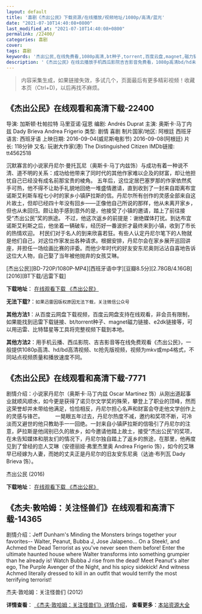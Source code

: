 ```yaml
---
layout: default
title: '喜剧《杰出公民》下载资源/在线播放/视频地址/1080p/高清/蓝光'
date: "2021-07-10T14:40:08+0800"
last_modified_at: "2021-07-10T14:40:08+0800"
permalink: /22400/
categories: 喜剧
cover:
tags: 喜剧
keywords: '杰出公民,在线免费看,1080p高清,bt种子,torrent,百度云盘,magnet,磁力链,迅雷下载资源'
description: '《杰出公民》在线云播放手机西瓜影院吉吉影音免费看，1080p高清bd/hd未删减完整版和tc抢先枪版，mkv/mp4格式，附带bt/torrent种子、magnet/磁力链、百度云盘、网盘资源迅雷下载链接'
---
```


>内容采集生成，如果链接失效，多试几个，页面最后有更多精彩视频！收藏本页（Ctrl+D)，以后再找不麻烦。


## 《杰出公民》在线观看和高清下载-22400

导演: 加斯顿·杜帕拉特 马里亚诺·寇恩 编剧: Andrés Duprat 主演: 奥斯卡·马丁内兹 Dady Brieva Andrea Frigerio 类型: 剧情 喜剧 制片国家/地区: 阿根廷 西班牙 语言: 西班牙语 上映日期: 2016-09-04(威尼斯电影节) 2016-09-08(阿根廷) 片长: 118分钟 又名: 玩谢大作家(港) The Distinguished Citizen IMDb链接: tt4562518

沉默寡言的小说家丹尼尔·曼托瓦尼（奥斯卡·马丁内兹饰）与成功有着一种说不清、道不明的关系：成功给他带来了同时代的其他作家难以企及的财富，却让他担忧自己已经没有成名前那宝贵的棱角。 五年后，这位定居巴塞罗那的作家依然炙手可热，他不得不让助手礼貌地回绝一堆盛情邀请，直到收到了一封来自距离布宜诺斯艾利斯车程七小时的家乡小镇萨拉斯的信。丹尼尔所有创作的灵感全部来自这片故土，但却已经四十年没有回乡——正像他自己所说的那样，他从未离开家乡，但也从未回归。颇让助手感到意外的是，他接受了小镇的邀请，踏上了前往接受“杰出公民”奖的旅途。 不过，他这次返乡的前提是：谢绝媒体打扰。到达布宜诺斯艾利斯之后，他坐着一辆破车，经历好一番波折才最终来到小镇，收到了市长的热情欢迎。 村民们对于名人的到来欣喜若狂。有些人认定丹尼尔笔下的人物就是他们自己，对这位作家发出各种请求。根据安排，丹尼尔会在家乡展开巡回讲座，并担任一场绘画比赛的评委。而他少年时代的好友安东尼奥则沾沾自喜地告诉这位大人物，自己娶了当年被他抛弃的女孩艾琳。


[杰出公民][BD-720P/1080P-MP4][西班牙语中字][豆瓣8.5分][2.78GB/4.16GB][2016][BT下载/迅雷下载]

**下载地址**： [在线观看下载 《杰出公民》](https://www.btdx8.com/torrent/el_ciudadano_ilustre_2016.html) 


**无法下载?**：`如果迅雷因版权原因无法下载，关注微信公众号 `

**其他方法1**：从百度云网盘下载视频，百度云网盘支持在线观看，非会员有限制，如果能找到迅雷下载链接、bt/torrent种子、magnet磁力链接、e2dk链接等，可以用迅雷、比特彗星等工具将完整视频下载到本地。

**其他方法2**：用手机云播、西瓜影院、吉吉影音等在线免费观看《杰出公民》，一般提供1080p高清、hd/bd高清视频、tc抢先版视频，视频为mkv或mp4格式，不同站点视频质量和播放速度不同。


## 《杰出公民》在线观看和高清下载-7771

剧情介绍：小说家丹尼尔（奥斯卡·马丁内兹 Oscar Martínez 饰）从刚出道起事业就顺风顺水，如今更是获得了诺贝尔文学奖的殊荣，攀登上了职业的顶峰，然而这荣誉却并未带给他满足，恰恰相反，丹尼尔担心名声和财富会夺走他文学创作上的灵感与锋芒。 　　一晃眼五年过去，丹尼尔热度不减，邀约和奖项不断，可冷淡而又避世的他只教助手一一回绝。一封来自小镇萨拉斯的信吸引了丹尼尔的注意，萨拉斯是他阔别已久的故乡，如今邀请他踏上故土，接受“杰出公民”的奖项，在未告知媒体和朋友们的情况下，丹尼尔独自踏上了返乡的旅途，在那里，他再度见到了曾经的恋人艾琳（安德丽娅·弗里杰里奥 Andrea Frigerio 饰），如今的艾琳早已经嫁为人妻，而她的丈夫正是丹尼尔的旧友安东尼奥（达迪·布列瓦 Dady Brieva 饰）。


杰出公民 (2016)

**下载地址**： [在线观看下载 《杰出公民》](https://www.btbtdy.me/btdy/dy12289.html) 


## 《杰夫·敦哈姆：关注怪兽们》在线观看和高清下载-14365

剧情介绍：Jeff Dunham's Minding the Monsters brings together your favorites-- Walter, Peanut, Bubba J, Jose Jalapeno... On a Steek!, and Achmed the Dead Terrorist as you've never seen them before! Enter the ultimate haunted house where Walter transforms into something grumpier than he already is! Watch Bubba J rise from the dead! Meet Peanut's alter ego, The Purple Avenger of the Night, and his spicy sidekick! And witness Achmed literally dressed to kill in an outfit that would terrify the most terrifying terrorist!


杰夫·敦哈姆：关注怪兽们 (2012)

**详情查看**： [《杰夫·敦哈姆：关注怪兽们》详情介绍](/movie/14365/)， **查看更多**：[本站资源大全](/movie/t/all/)

